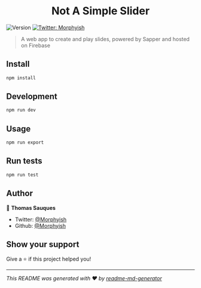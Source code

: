 <h1 align="center">Not A Simple Slider</h1>
<p>
  <img alt="Version" src="https://img.shields.io/badge/version-0.0.1-blue.svg?cacheSeconds=2592000" />
  <a href="https://twitter.com/Morphyish" target="_blank">
    <img alt="Twitter: Morphyish" src="https://img.shields.io/twitter/follow/Morphyish.svg?style=social" />
  </a>
</p>

> A web app to create and play slides, powered by Sapper and hosted on Firebase

## Install

```sh
npm install
```

## Development

```sh
npm run dev
```

## Usage

```sh
npm run export
```

## Run tests

```sh
npm run test
```

## Author

👤 **Thomas Sauques**

* Twitter: [@Morphyish](https://twitter.com/Morphyish)
* Github: [@Morphyish](https://github.com/Morphyish)

## Show your support

Give a ⭐️ if this project helped you!

***
_This README was generated with ❤️ by [readme-md-generator](https://github.com/kefranabg/readme-md-generator)_
